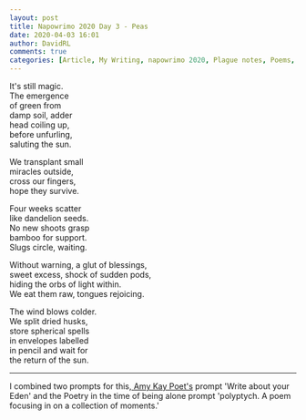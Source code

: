 ```yaml
---  
layout: post  
title: Napowrimo 2020 Day 3 - Peas  
date: 2020-04-03 16:01  
author: DavidRL  
comments: true  
categories: [Article, My Writing, napowrimo 2020, Plague notes, Poems, Poetry]  
---  
```

It's still magic.  
The emergence  
of green from  
damp soil, adder  
head coiling up,  
before unfurling,  
saluting the sun.  
  
We transplant small  
miracles outside,  
cross our fingers,  
hope they survive.  
  
Four weeks scatter  
like dandelion seeds.  
No new shoots grasp  
bamboo for support.  
Slugs circle, waiting.  
  
Without warning, a glut of blessings,  
sweet excess, shock of sudden pods,  
hiding the orbs of light within.  
We eat them raw, tongues rejoicing.  
  
The wind blows colder.  
We split dried husks,  
store spherical spells  
in envelopes labelled  
in pencil and wait for  
the return of the sun.  
  
***  
  
I combined two prompts for this,<a href="https://www.instagram.com/amykaypoetry/"> Amy Kay Poet's</a> prompt 'Write about your Eden' and the Poetry in the time of being alone prompt 'polyptych. A poem focusing in on a collection of moments.'  
  